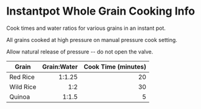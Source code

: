 # Instantpot Whole Grain Cooking Info
Cook times and water ratios for various grains in an instant pot.

All grains cooked at high pressure on manual pressure cook setting.

Allow natural release of pressure -- do not open the valve.

| Grain | Grain:Water | Cook Time (minutes) |
| ---- | ---: | ---: |
| Red Rice    | 1:1.25 | 20 |
| Wild Rice   | 1:2 | 30 |
| Quinoa      | 1:1.5 | 5 |

